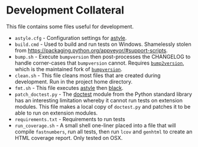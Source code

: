 # Development Collateral

This file contains some files useful for development.

- `astyle.cfg` - Configuration settings for [astyle](http://astyle.sourceforge.net/).
- `build.cmd` - Used to build and run tests on Windows. Shamelessly
  stolen from https://packaging.python.org/appveyor/#support-scripts.
- `bump.sh` - Execute `bumpversion` then post-processes the CHANGELOG to handle corner-cases
  that `bumpversion` cannot. Requires [`bump2version`](https://github.com/c4urself/bump2version),
  which is the maintained fork of [`bumpversion`](https://github.com/peritus/bumpversion).
- `clean.sh` - This file cleans most files that are created during development.
  Run in the project home directory.
- `fmt.sh` - This file executes [astyle](http://astyle.sourceforge.net/) then [black](https://black.readthedocs.io/en/stable/).
- `patch_doctest.py` -
  The [doctest](https://docs.python.org/3/library/doctest.html) module
  from the Python standard library has an interesting limitation
  whereby it cannot run tests on extension modules. This file
  makes a local copy of `doctest.py` and patches it to be able to run
  on extension modules.
- `requirements.txt` - Requirements to run tests
- `run_coverage.sh` - A small shell one-liner placed into a file that
  will compile `fastnumbers`, run all tests, then run `lcov` and
  `genhtml` to create an HTML coverage report. Only tested on OSX.
